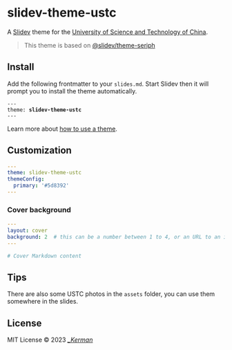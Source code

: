 # slidev-theme-ustc

A [Slidev](https://sli.dev) theme for the [University of Science and Technology of China](https://ustc.edu.cn).

> This theme is based on [@slidev/theme-seriph](https://github.com/slidevjs/themes/tree/main/packages/theme-seriph)

## Install

Add the following frontmatter to your `slides.md`. Start Slidev then it will prompt you to install the theme automatically.

<pre><code>---
theme: <b>slidev-theme-ustc</b>
---</code></pre>

Learn more about [how to use a theme](https://sli.dev/themes/use).

## Customization

```yaml
---
theme: slidev-theme-ustc
themeConfig:
  primary: '#5d8392'
---
```

### Cover background

```yaml
---
layout: cover
background: 2  # this can be a number between 1 to 4, or an URL to an image or a color
---

# Cover Markdown content

```

## Tips

There are also some USTC photos in the `assets` folder, you can use them somewhere in the slides.

## License

MIT License © 2023 _[\_Kerman](https://github.com/kermanx)_
